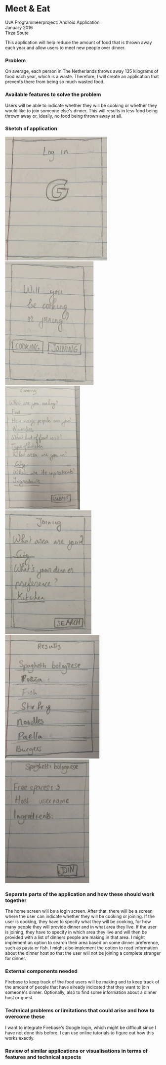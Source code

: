 # Meet & Eat
UvA Programmeerproject: Android Application<br>
January 2016<br>
Tirza Soute

This application will help reduce the amount of food that is thrown away each year and allow users to meet new people over dinner.

### Problem 
On average, each person in The Netherlands throws away 135 kilograms of food each year, which is a waste. Therefore, I will create an application that prevents there from being so much wasted food.

### Available features to solve the problem 
Users will be able to indicate whether they will be cooking or whether they would like to join someone else's dinner. This will results in less food being thrown away or, ideally, no  food being thrown away at all.

### Sketch of application
<img src="/doc/loginSketch.png" height="400">
<img src="/doc/indicationSketch.png" height="400">
<img src="/doc/cookingSketch.png" height="400"><br>
<img src="/doc/joiningSketch.png" height="400">
<img src="/doc/resultsSketch.png" height="400">
<img src="/doc/dinnerSketch.png" height="400">

### Separate parts of the application and how these should work together
The home screen will be a login screen. After that, there will be a screen where the user can indicate whether they will be cooking or joining. 
If the user is cooking, they have to specify what they will be cooking, for how many people they will provide dinner and in what area they live. 
If the user is joining, they have to specify in which area they live and will then be provided with a list of dinners people are making in that area. I might implement an option to search their area based on some dinner preference, such as pasta or fish. I might also implement the option to read information about the dinner host so that the user will not be joining a complete stranger for dinner.

### External components needed 
Firebase to keep track of the food users will be making and to keep track of the amount of people that have already indicated that they want to join someone's dinner. Optionally, also to find some information about a dinner host or guest.

### Technical problems or limitations that could arise and how to overcome these
I want to integrate Firebase's Google login, which might be difficult since I have not done this before. I can use online tutorials to figure out how this works exactly.

### Review of similar applications or visualisations in terms of features and technical aspects
